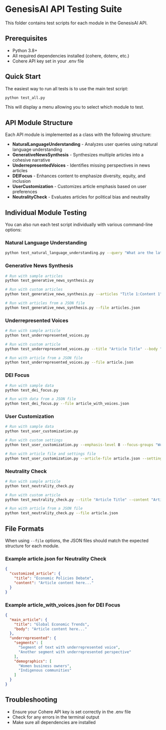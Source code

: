 # GenesisAI API Testing Suite

This folder contains test scripts for each module in the GenesisAI API.

## Prerequisites

- Python 3.8+
- All required dependencies installed (cohere, dotenv, etc.)
- Cohere API key set in your .env file

## Quick Start

The easiest way to run all tests is to use the main test script:

```bash
python test_all.py
```

This will display a menu allowing you to select which module to test.

## API Module Structure

Each API module is implemented as a class with the following structure:

- **NaturalLanguageUnderstanding** - Analyzes user queries using natural language understanding
- **GenerativeNewsSynthesis** - Synthesizes multiple articles into a cohesive narrative
- **UnderrepresentedVoices** - Identifies missing perspectives in news articles
- **DEIFocus** - Enhances content to emphasize diversity, equity, and inclusion
- **UserCustomization** - Customizes article emphasis based on user preferences
- **NeutralityCheck** - Evaluates articles for political bias and neutrality

## Individual Module Testing

You can also run each test script individually with various command-line options:

### Natural Language Understanding

```bash
python test_natural_language_understanding.py --query "What are the latest developments in AI?"
```

### Generative News Synthesis

```bash
# Run with sample articles
python test_generative_news_synthesis.py

# Run with custom articles
python test_generative_news_synthesis.py --articles "Title 1:Content 1" "Title 2:Content 2"

# Run with articles from a JSON file
python test_generative_news_synthesis.py --file articles.json
```

### Underrepresented Voices

```bash
# Run with sample article
python test_underrepresented_voices.py

# Run with custom article
python test_underrepresented_voices.py --title "Article Title" --body "Article content here..."

# Run with article from a JSON file
python test_underrepresented_voices.py --file article.json
```

### DEI Focus

```bash
# Run with sample data
python test_dei_focus.py

# Run with data from a JSON file
python test_dei_focus.py --file article_with_voices.json
```

### User Customization

```bash
# Run with sample data
python test_user_customization.py

# Run with custom settings
python test_user_customization.py --emphasis-level 8 --focus-groups "Women" "Indigenous communities"

# Run with article file and settings file
python test_user_customization.py --article-file article.json --settings-file settings.json
```

### Neutrality Check

```bash
# Run with sample article
python test_neutrality_check.py

# Run with custom article
python test_neutrality_check.py --title "Article Title" --content "Article content here..."

# Run with article from a JSON file
python test_neutrality_check.py --file article.json
```

## File Formats

When using `--file` options, the JSON files should match the expected structure for each module.

### Example article.json for Neutrality Check

```json
{
  "customized_article": {
    "title": "Economic Policies Debate",
    "content": "Article content here..."
  }
}
```

### Example article_with_voices.json for DEI Focus

```json
{
  "main_article": {
    "title": "Global Economic Trends",
    "body": "Article content here..."
  },
  "underrepresented": {
    "segments": [
      "Segment of text with underrepresented voice",
      "Another segment with underrepresented perspective"
    ],
    "demographics": [
      "Women business owners",
      "Indigenous communities"
    ]
  }
}
```

## Troubleshooting

- Ensure your Cohere API key is set correctly in the .env file
- Check for any errors in the terminal output
- Make sure all dependencies are installed 